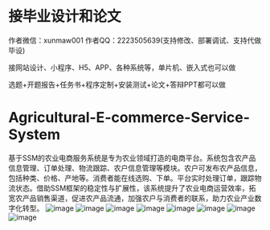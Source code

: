 # 接毕业设计和论文
作者微信：xunmaw001  作者QQ：2223505639(支持修改、部署调试、支持代做毕设)

接网站设计、小程序、H5、APP、各种系统等，单片机、嵌入式也可以做

选题+开题报告+任务书+程序定制+安装测试+论文+答辩PPT都可以做
# Agricultural-E-commerce-Service-System
基于SSM的农业电商服务系统是专为农业领域打造的电商平台。系统包含农产品信息管理、订单处理、物流跟踪、农户信息管理等模块。农户可发布农产品信息，包括种类、价格、产地等。消费者能在线选购、下单。平台实时处理订单，跟踪物流状态。借助SSM框架的稳定性与扩展性，该系统提升了农业电商运营效率，拓宽农产品销售渠道，促进农产品流通，加强农户与消费者的联系，助力农业产业数字化转型。
![image](https://github.com/user-attachments/assets/35f25c5a-e4ea-49d0-9d28-c29fa8d947d5)
![image](https://github.com/user-attachments/assets/39978438-a528-4293-9d9e-41721347efd2)
![image](https://github.com/user-attachments/assets/fdff6517-5371-4c68-a617-8605c83d75a2)
![image](https://github.com/user-attachments/assets/fd78f2cd-df05-4e2c-9c81-8c4774d823e3)
![image](https://github.com/user-attachments/assets/941a8309-d8fd-4efa-a377-0d4069597fe4)
![image](https://github.com/user-attachments/assets/1a564514-e206-42e8-9f8a-c54f3d0b79ca)
![image](https://github.com/user-attachments/assets/ddd471d6-a167-4757-a00c-c82fcc3c9715)
![image](https://github.com/user-attachments/assets/6fe9882d-d9e4-4ab1-949b-5b243346a596)
